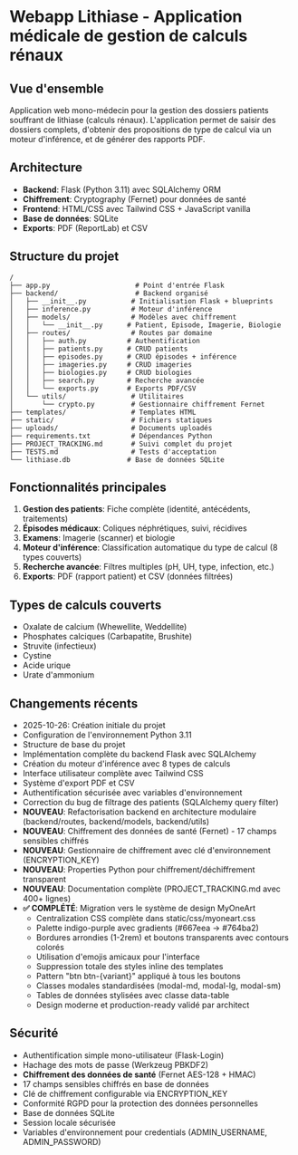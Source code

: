# Webapp Lithiase - Application médicale de gestion de calculs rénaux

## Vue d'ensemble
Application web mono-médecin pour la gestion des dossiers patients souffrant de lithiase (calculs rénaux). L'application permet de saisir des dossiers complets, d'obtenir des propositions de type de calcul via un moteur d'inférence, et de générer des rapports PDF.

## Architecture
- **Backend**: Flask (Python 3.11) avec SQLAlchemy ORM
- **Chiffrement**: Cryptography (Fernet) pour données de santé
- **Frontend**: HTML/CSS avec Tailwind CSS + JavaScript vanilla
- **Base de données**: SQLite
- **Exports**: PDF (ReportLab) et CSV

## Structure du projet
```
/
├── app.py                     # Point d'entrée Flask
├── backend/                   # Backend organisé
│   ├── __init__.py           # Initialisation Flask + blueprints
│   ├── inference.py          # Moteur d'inférence
│   ├── models/               # Modèles avec chiffrement
│   │   └── __init__.py      # Patient, Episode, Imagerie, Biologie
│   ├── routes/               # Routes par domaine
│   │   ├── auth.py          # Authentification
│   │   ├── patients.py      # CRUD patients
│   │   ├── episodes.py      # CRUD épisodes + inférence
│   │   ├── imageries.py     # CRUD imageries
│   │   ├── biologies.py     # CRUD biologies
│   │   ├── search.py        # Recherche avancée
│   │   └── exports.py       # Exports PDF/CSV
│   └── utils/                # Utilitaires
│       └── crypto.py         # Gestionnaire chiffrement Fernet
├── templates/                # Templates HTML
├── static/                   # Fichiers statiques
├── uploads/                  # Documents uploadés
├── requirements.txt          # Dépendances Python
├── PROJECT_TRACKING.md       # Suivi complet du projet
├── TESTS.md                  # Tests d'acceptation
└── lithiase.db              # Base de données SQLite
```

## Fonctionnalités principales
1. **Gestion des patients**: Fiche complète (identité, antécédents, traitements)
2. **Épisodes médicaux**: Coliques néphrétiques, suivi, récidives
3. **Examens**: Imagerie (scanner) et biologie
4. **Moteur d'inférence**: Classification automatique du type de calcul (8 types couverts)
5. **Recherche avancée**: Filtres multiples (pH, UH, type, infection, etc.)
6. **Exports**: PDF (rapport patient) et CSV (données filtrées)

## Types de calculs couverts
- Oxalate de calcium (Whewellite, Weddellite)
- Phosphates calciques (Carbapatite, Brushite)
- Struvite (infectieux)
- Cystine
- Acide urique
- Urate d'ammonium

## Changements récents
- 2025-10-26: Création initiale du projet
- Configuration de l'environnement Python 3.11
- Structure de base du projet
- Implémentation complète du backend Flask avec SQLAlchemy
- Création du moteur d'inférence avec 8 types de calculs
- Interface utilisateur complète avec Tailwind CSS
- Système d'export PDF et CSV
- Authentification sécurisée avec variables d'environnement
- Correction du bug de filtrage des patients (SQLAlchemy query filter)
- **NOUVEAU**: Refactorisation backend en architecture modulaire (backend/routes, backend/models, backend/utils)
- **NOUVEAU**: Chiffrement des données de santé (Fernet) - 17 champs sensibles chiffrés
- **NOUVEAU**: Gestionnaire de chiffrement avec clé d'environnement (ENCRYPTION_KEY)
- **NOUVEAU**: Properties Python pour chiffrement/déchiffrement transparent
- **NOUVEAU**: Documentation complète (PROJECT_TRACKING.md avec 400+ lignes)
- **✅ COMPLÉTÉ**: Migration vers le système de design MyOneArt
  - Centralization CSS complète dans static/css/myoneart.css
  - Palette indigo-purple avec gradients (#667eea → #764ba2)
  - Bordures arrondies (1-2rem) et boutons transparents avec contours colorés
  - Utilisation d'emojis amicaux pour l'interface
  - Suppression totale des styles inline des templates
  - Pattern "btn btn-{variant}" appliqué à tous les boutons
  - Classes modales standardisées (modal-md, modal-lg, modal-sm)
  - Tables de données stylisées avec classe data-table
  - Design moderne et production-ready validé par architect

## Sécurité
- Authentification simple mono-utilisateur (Flask-Login)
- Hachage des mots de passe (Werkzeug PBKDF2)
- **Chiffrement des données de santé** (Fernet AES-128 + HMAC)
- 17 champs sensibles chiffrés en base de données
- Clé de chiffrement configurable via ENCRYPTION_KEY
- Conformité RGPD pour la protection des données personnelles
- Base de données SQLite
- Session locale sécurisée
- Variables d'environnement pour credentials (ADMIN_USERNAME, ADMIN_PASSWORD)
